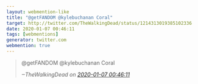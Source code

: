 ```yaml
---
layout: webmention-like
title: "@getFANDOM @kylebuchanan Coral"
target: http://twitter.com/TheWalkingDead/status/1214313019385102336
date: 2020-01-07 00:46:11
tags: [webmentions]
generator: twitter.com
webmention: true
---
```




<blockquote class="external-citation">
  <p>
    @getFANDOM @kylebuchanan Coral
  </p>
  <cite>‒<span class="p-author p-name">TheWalkingDead</span>
    on
    <a href="http://twitter.com/TheWalkingDead/status/1214313019385102336" rel="external nofollow" target="_blank">2020-01-07 00:46:11</a>
  </cite>
</blockquote>



